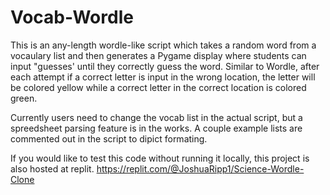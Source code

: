 # Vocab-Wordle

This is an any-length wordle-like script which takes a random word from a vocaulary list and then generates a Pygame display where students can input "guesses' until they correctly guess the word.
Similar to Wordle, after each attempt if a correct letter is input in the wrong location, the letter will be colored yellow while a correct letter in the correct location is colored green.

Currently users need to change the vocab list in the actual script, but a spreedsheet parsing feature is in the works.
A couple example lists are commented out in the script to dipict formating.

If you would like to test this code without running it locally, this project is also hosted at replit.
https://replit.com/@JoshuaRipp1/Science-Wordle-Clone

